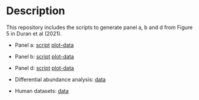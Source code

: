 # Description

This repository includes the scripts to generate panel a, b and d from Figure 5 in Duran et al (2021). 

* Panel a: [script](https://github.com/msfuentealba/duran2021/blob/main/scripts/panel_a.R) [plot-data](https://github.com/msfuentealba/duran2021/blob/main/output/raw_panel_a.csv)

* Panel b: [script](https://github.com/msfuentealba/duran2021/blob/main/scripts/panel_b.R) [plot-data](https://github.com/msfuentealba/duran2021/blob/main/output/raw_panel_b.csv)

* Panel d: [script](https://github.com/msfuentealba/duran2021/blob/main/scripts/panel_d.R) [plot-data](https://github.com/msfuentealba/duran2021/blob/main/output/raw_panel_d.csv)

* Differential abundance analysis: [data](https://github.com/msfuentealba/duran2021/blob/main/raw_data/linear_model_results.tsv)

* Human datasets: [data](https://github.com/msfuentealba/duran2021/blob/main/raw_data/human_datasets.tsv)
